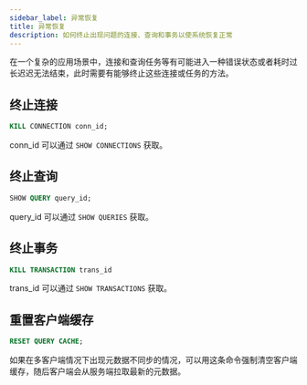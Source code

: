 ```yaml
---
sidebar_label: 异常恢复
title: 异常恢复
description: 如何终止出现问题的连接、查询和事务以使系统恢复正常
---
```


在一个复杂的应用场景中，连接和查询任务等有可能进入一种错误状态或者耗时过长迟迟无法结束，此时需要有能够终止这些连接或任务的方法。

## 终止连接

```sql
KILL CONNECTION conn_id;
```

conn_id 可以通过 `SHOW CONNECTIONS` 获取。

## 终止查询

```sql
SHOW QUERY query_id;
```

query_id 可以通过 `SHOW QUERIES` 获取。

## 终止事务

```sql
KILL TRANSACTION trans_id
```

trans_id 可以通过 `SHOW TRANSACTIONS` 获取。

## 重置客户端缓存

```sql
RESET QUERY CACHE;
```

如果在多客户端情况下出现元数据不同步的情况，可以用这条命令强制清空客户端缓存，随后客户端会从服务端拉取最新的元数据。

